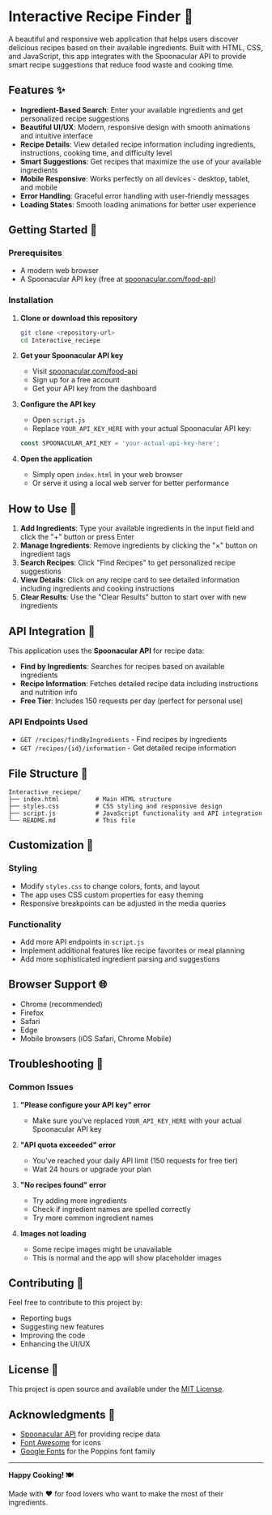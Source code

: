 # Interactive Recipe Finder 🍳

A beautiful and responsive web application that helps users discover delicious recipes based on their available ingredients. Built with HTML, CSS, and JavaScript, this app integrates with the Spoonacular API to provide smart recipe suggestions that reduce food waste and cooking time.

## Features ✨

- **Ingredient-Based Search**: Enter your available ingredients and get personalized recipe suggestions
- **Beautiful UI/UX**: Modern, responsive design with smooth animations and intuitive interface
- **Recipe Details**: View detailed recipe information including ingredients, instructions, cooking time, and difficulty level
- **Smart Suggestions**: Get recipes that maximize the use of your available ingredients
- **Mobile Responsive**: Works perfectly on all devices - desktop, tablet, and mobile
- **Error Handling**: Graceful error handling with user-friendly messages
- **Loading States**: Smooth loading animations for better user experience

## Getting Started 🚀

### Prerequisites

- A modern web browser
- A Spoonacular API key (free at [spoonacular.com/food-api](https://spoonacular.com/food-api))

### Installation

1. **Clone or download this repository**
   ```bash
   git clone <repository-url>
   cd Interactive_reciepe
   ```

2. **Get your Spoonacular API key**
   - Visit [spoonacular.com/food-api](https://spoonacular.com/food-api)
   - Sign up for a free account
   - Get your API key from the dashboard

3. **Configure the API key**
   - Open `script.js`
   - Replace `YOUR_API_KEY_HERE` with your actual Spoonacular API key:
   ```javascript
   const SPOONACULAR_API_KEY = 'your-actual-api-key-here';
   ```

4. **Open the application**
   - Simply open `index.html` in your web browser
   - Or serve it using a local web server for better performance

## How to Use 📖

1. **Add Ingredients**: Type your available ingredients in the input field and click the "+" button or press Enter
2. **Manage Ingredients**: Remove ingredients by clicking the "×" button on ingredient tags
3. **Search Recipes**: Click "Find Recipes" to get personalized recipe suggestions
4. **View Details**: Click on any recipe card to see detailed information including ingredients and cooking instructions
5. **Clear Results**: Use the "Clear Results" button to start over with new ingredients

## API Integration 🔌

This application uses the **Spoonacular API** for recipe data:

- **Find by Ingredients**: Searches for recipes based on available ingredients
- **Recipe Information**: Fetches detailed recipe data including instructions and nutrition info
- **Free Tier**: Includes 150 requests per day (perfect for personal use)

### API Endpoints Used

- `GET /recipes/findByIngredients` - Find recipes by ingredients
- `GET /recipes/{id}/information` - Get detailed recipe information

## File Structure 📁

```
Interactive_reciepe/
├── index.html          # Main HTML structure
├── styles.css          # CSS styling and responsive design
├── script.js           # JavaScript functionality and API integration
└── README.md           # This file
```

## Customization 🎨

### Styling
- Modify `styles.css` to change colors, fonts, and layout
- The app uses CSS custom properties for easy theming
- Responsive breakpoints can be adjusted in the media queries

### Functionality
- Add more API endpoints in `script.js`
- Implement additional features like recipe favorites or meal planning
- Add more sophisticated ingredient parsing and suggestions

## Browser Support 🌐

- Chrome (recommended)
- Firefox
- Safari
- Edge
- Mobile browsers (iOS Safari, Chrome Mobile)

## Troubleshooting 🔧

### Common Issues

1. **"Please configure your API key" error**
   - Make sure you've replaced `YOUR_API_KEY_HERE` with your actual Spoonacular API key

2. **"API quota exceeded" error**
   - You've reached your daily API limit (150 requests for free tier)
   - Wait 24 hours or upgrade your plan

3. **"No recipes found" error**
   - Try adding more ingredients
   - Check if ingredient names are spelled correctly
   - Try more common ingredient names

4. **Images not loading**
   - Some recipe images might be unavailable
   - This is normal and the app will show placeholder images

## Contributing 🤝

Feel free to contribute to this project by:
- Reporting bugs
- Suggesting new features
- Improving the code
- Enhancing the UI/UX

## License 📄

This project is open source and available under the [MIT License](LICENSE).

## Acknowledgments 🙏

- [Spoonacular API](https://spoonacular.com/food-api) for providing recipe data
- [Font Awesome](https://fontawesome.com/) for icons
- [Google Fonts](https://fonts.google.com/) for the Poppins font family

---

**Happy Cooking! 🍽️**

Made with ❤️ for food lovers who want to make the most of their ingredients.

